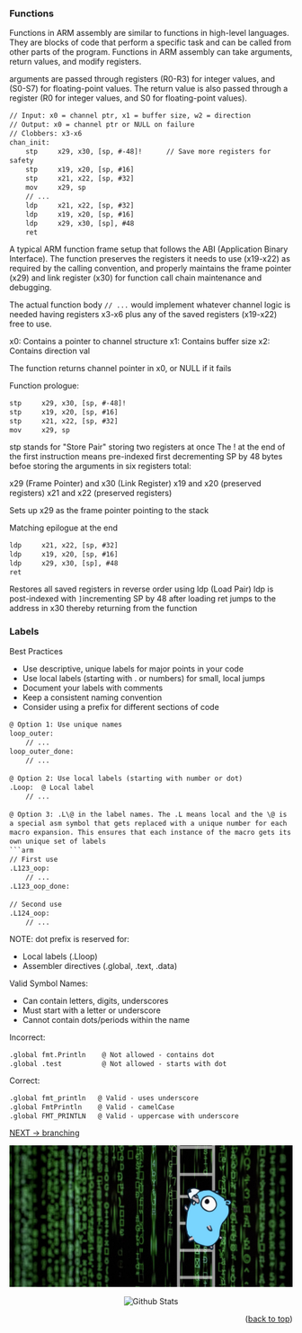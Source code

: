 ### Functions 

Functions in ARM assembly are similar to functions in high-level languages. They are blocks of code that perform a specific task and can be called from other parts of the program. Functions in ARM assembly can take arguments, return values, and modify registers.

arguments are passed through registers (R0-R3) for integer values, and (S0-S7) for floating-point values. The return value is also passed through a register (R0 for integer values, and S0 for floating-point values).

```arm
// Input: x0 = channel ptr, x1 = buffer size, w2 = direction
// Output: x0 = channel ptr or NULL on failure
// Clobbers: x3-x6
chan_init:
    stp     x29, x30, [sp, #-48]!      // Save more registers for safety
    stp     x19, x20, [sp, #16]
    stp     x21, x22, [sp, #32]
    mov     x29, sp
    // ...
    ldp     x21, x22, [sp, #32]
    ldp     x19, x20, [sp, #16]
    ldp     x29, x30, [sp], #48
    ret
```
A typical ARM function frame setup that follows the ABI (Application Binary Interface). 
The function preserves the registers it needs to use (x19-x22) as required by the calling convention, and properly maintains the frame pointer (x29) and link register (x30) for function call chain maintenance and debugging.

The actual function body `// ...` would implement whatever channel logic is needed having registers x3-x6 plus any of the saved registers (x19-x22) free to use.

x0: Contains a pointer to channel structure
x1: Contains buffer size
x2: Contains direction val

The function returns channel pointer in x0, or NULL if it fails

Function prologue:
```arm
stp     x29, x30, [sp, #-48]!
stp     x19, x20, [sp, #16]
stp     x21, x22, [sp, #32]
mov     x29, sp
```
stp stands for "Store Pair" storing two registers at once
The ! at the end of the first instruction means pre-indexed 
first decrementing SP by 48 bytes befoe storing the arguments
in six registers total:

x29 (Frame Pointer) and x30 (Link Register)
x19 and x20 (preserved registers)
x21 and x22 (preserved registers)

Sets up x29 as the frame pointer pointing to the stack

Matching epilogue at the end
```arm
ldp     x21, x22, [sp, #32]
ldp     x19, x20, [sp, #16]
ldp     x29, x30, [sp], #48
ret
```
Restores all saved registers in reverse order using ldp (Load Pair)
ldp is post-indexed with `]`incrementing SP by 48 after loading
ret jumps to the address in x30 thereby returning from the function

### Labels
Best Practices

- Use descriptive, unique labels for major points in your code
- Use local labels (starting with . or numbers) for small, local jumps
- Document your labels with comments
- Keep a consistent naming convention
- Consider using a prefix for different sections of code
```arm
@ Option 1: Use unique names
loop_outer:
    // ...
loop_outer_done:
    // ...

@ Option 2: Use local labels (starting with number or dot)
.Loop:  @ Local label
    // ...
    
@ Option 3: .L\@ in the label names. The .L means local and the \@ is a special asm symbol that gets replaced with a unique number for each macro expansion. This ensures that each instance of the macro gets its own unique set of labels
```arm
// First use
.L123_oop:
    // ...
.L123_oop_done:

// Second use
.L124_oop:
    // ...
```
NOTE: dot prefix is reserved for:

- Local labels (.Lloop)
- Assembler directives (.global, .text, .data)

Valid Symbol Names:

- Can contain letters, digits, underscores
- Must start with a letter or underscore
- Cannot contain dots/periods within the name

Incorrect:
```arm
.global fmt.Println    @ Not allowed - contains dot
.global .test          @ Not allowed - starts with dot
```

Correct:
```arm
.global fmt_println   @ Valid - uses underscore
.global FmtPrintln    @ Valid - camelCase
.global FMT_PRINTLN   @ Valid - uppercase with underscore
```

[NEXT -> branching](branch.md)

<div align="center">
  <img src="../img/argo-mascot.jpg" alt="Logo">
</div>
<p align="center">
		<img src="https://raw.githubusercontent.com/bornmay/bornmay/Update/svg/Bottom.svg" alt="Github Stats" />
</p>
<p align="right">(<a href="#top">back to top</a>)</p>